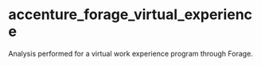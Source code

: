 # accenture_forage_virtual_experience
Analysis performed for a virtual work experience program through Forage.
